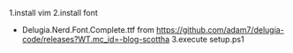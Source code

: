 1.install vim
2.install font
- Delugia.Nerd.Font.Complete.ttf from https://github.com/adam7/delugia-code/releases?WT.mc_id=-blog-scottha
3.execute setup.ps1
